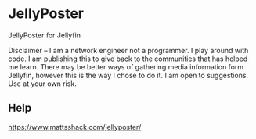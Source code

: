 # JellyPoster
JellyPoster for Jellyfin

Disclaimer – I am a network engineer not a programmer. I play around with code. I am publishing this to give back to the communities that has helped me learn. There may be better ways of gathering media information form Jellyfin, however this is the way I chose to do it. I am open to suggestions. Use at your own risk.

## Help
https://www.mattsshack.com/jellyposter/
